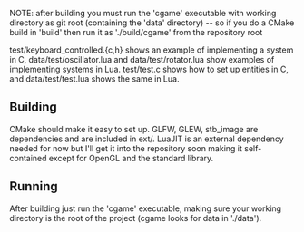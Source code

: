 NOTE: after building you must run the 'cgame' executable with working directory
as git root (containing the 'data' directory) -- so if you do a CMake build in
'build' then run it as './build/cgame' from the repository root

test/keyboard_controlled.{c,h} shows an example of implementing a system in C,
data/test/oscillator.lua and data/test/rotator.lua show examples of
implementing systems in Lua. test/test.c shows how to set up entities in C,
and data/test/test.lua shows the same in Lua.

Building
---

CMake should make it easy to set up. GLFW, GLEW, stb_image are dependencies and
are included in ext/. LuaJIT is an external dependency needed for now but I'll
get it into the repository soon making it self-contained except for OpenGL and
the standard library.

Running
---

After building just run the 'cgame' executable, making sure your working
directory is the root of the project (cgame looks for data in './data').


